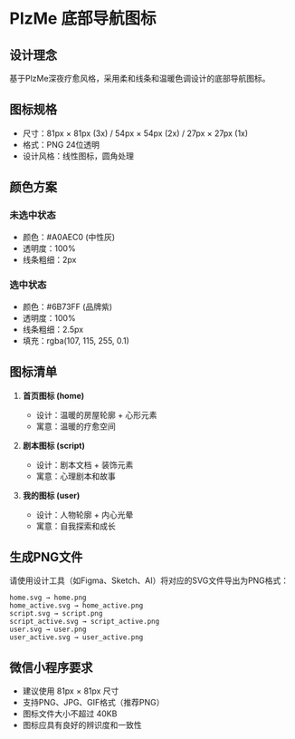 # PlzMe 底部导航图标

## 设计理念

基于PlzMe深夜疗愈风格，采用柔和线条和温暖色调设计的底部导航图标。

## 图标规格

- 尺寸：81px × 81px (3x) / 54px × 54px (2x) / 27px × 27px (1x)
- 格式：PNG 24位透明
- 设计风格：线性图标，圆角处理

## 颜色方案

### 未选中状态
- 颜色：#A0AEC0 (中性灰)
- 透明度：100%
- 线条粗细：2px

### 选中状态  
- 颜色：#6B73FF (品牌紫)
- 透明度：100%
- 线条粗细：2.5px
- 填充：rgba(107, 115, 255, 0.1)

## 图标清单

1. **首页图标 (home)**
   - 设计：温暖的房屋轮廓 + 心形元素
   - 寓意：温暖的疗愈空间

2. **剧本图标 (script)**
   - 设计：剧本文档 + 装饰元素
   - 寓意：心理剧本和故事

3. **我的图标 (user)**
   - 设计：人物轮廓 + 内心光晕
   - 寓意：自我探索和成长

## 生成PNG文件

请使用设计工具（如Figma、Sketch、AI）将对应的SVG文件导出为PNG格式：

```
home.svg → home.png
home_active.svg → home_active.png
script.svg → script.png  
script_active.svg → script_active.png
user.svg → user.png
user_active.svg → user_active.png
```

## 微信小程序要求

- 建议使用 81px × 81px 尺寸
- 支持PNG、JPG、GIF格式（推荐PNG）
- 图标文件大小不超过 40KB
- 图标应具有良好的辨识度和一致性 